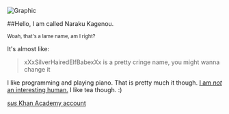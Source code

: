 ![Graphic](https://www.khanacademy.org/computer-programming/wip/5426768425828352/6632003047571456.png)

##Hello, I am called Naraku Kagenou.

<sup>Woah, that's a lame name, am I right?</sup>

It's almost like:

> xXxSilverHairedElfBabexXx is a pretty cringe name, you might wanna change it

I like programming and playing piano.  That is pretty much it though. [I am _not_ an interesting human.](https://upload.wikimedia.org/wikipedia/en/a/a4/Hide_the_Pain_Harold_%28Andr%C3%A1s_Arat%C3%B3%29.jpg)  I like tea though. :)

[_sus_ Khan Academy account](https://pages.github.com/)
<!---
Hello.  I am a alt... Idek how to say this, but I am pretty sneaky tbh lol
--->
